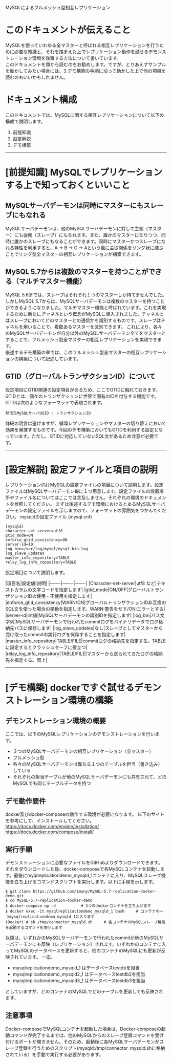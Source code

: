 MySQLによるフルメッシュ型相互レプリケーション

# このドキュメントが伝えること
MySQLを使っていわゆる全マスターと呼ばれる相互レプリケーションを行うために必要な知識と、それを踏まえた上でレプリケーション動作を試せるデモンストレーション環境を後置する方法について書いています。  
このドキュメントを頭から読むのをお勧めします。ですが、とりあえずサンプルを動かしてみたい場合には、3.デモ構築の手順に沿って動かした上で他の項目を読むのもいいかもしれません。

# ドキュメント構成
このドキュメントでは、MySQLに関する相互レプリケーションについて以下の構成で説明します。
1. 前提知識
2. 設定解説
3. デモ構築


----------------------------
# [前提知識] MySQLでレプリケーションする上で知っておくといいこと
## MySQLサーバデーモンは同時にマスターにもスレーブにもなれる
MySQLサーバデーモンは、他のMySQLサーバデーモンに対して主側（マスター）にも従側（スレーブ）にもなれます。また、誰かのマスターになりつつ、同時に誰かのスレーブにもなることができます。同時にマスターかつスレーブになれる特性を利用すると、A -> B -> C -> Aという風に主従関係をリング状に結ぶことでリング型全マスターの相互レプリケーションが構築できます。

## MySQL 5.7からは複数のマスターを持つことができる（マルチマスター機能）
MySQL 5.6までは、スレーブはそれぞれ１つのマスターしか持てませんでした。しかしMySQL 5.7からは、MySQLサーバデーモンは複数のマスターを持つことができるようになりました。マルチマスター機能と呼ばれています。これを実現するために新たに*チャネル*という概念がMySQLに導入されました。チャネルとはスレーブにおいてどのマスターとの通信かを識別するものです。スレーブはチャネルを用いることで、複数あるマスターを区別できます。
これにより、各々のMySQLサーバデーモンが自分以外のMySQLサーバデーモン全てをマスターとすることで、フルメッシュ型全マスターの相互レプリケーションを実現できます。  
後述するデモ構築の章では、このフルメッシュ型全マスターの相互レプリケーションの構築について記述しています。

## GTID（グローバルトランザクションID）について
設定項目にGTID関連の設定項目があるため、ここでGTIDに触れておきます。GTIDとは、個々のトランザクションに世界で固有のIDを付与する機能です。GTIDは次のようなフォーマットで表現されます。
```
発信元MySQLサーバUUID : トランザクションID
```
詳細の明言は避けますが、循環レプリケーションやマスターの切り替えにおいて効果を発揮するものです。今回のデモ構築においてもGTIDを利用する設定となっています。ただし、GTIDに対応していないSQL文があるため注意が必要です。


----------------------------
# [設定解説]  設定ファイルと項目の説明
レプリケーション向けMySQLの設定ファイルの項目について説明します。設定ファイルはMySQLサーバデーモン毎に１つ用意します。設定ファイルの設置場所やファイル名についてはここでは言及しません。それぞれの環境のドキュメントを参照してください。
まずは後述するデモ環境におけるとあるMySQLサーバデーモンの設定ファイルを示しますので、フォーマットの雰囲気をつかんでください。
mysqldの設定ファイル (mysql.cnf)
  ```
  [mysqld]
  character-set-server=utf8
  gtid_mode=ON
  enforce_gtid_consistency=ON
  server-id=10
  log_bin=/var/log/mysql/mysql-bin.log
  log_slave_updates
  master_info_repository=TABLE
  relay_log_info_repository=TABLE
  ```
  設定項目について説明します。

  |項目名|設定値|説明|
  |——-|——-|——-|
  |Character-set-server|utf8 など|テキストカラムの文字コードを指定します|
  |gtid_mode|ON/OFF|グローバルトランザクションIDの使用・不使用を指定します|
  |enforce_gtid_consistency|WARN/ON|グローバルトランザクションID非互換のSQL文を使った場合の挙動を指定します。WARN:警告をだす/ON:エラーとする|
  |server-id|int値|MySQLサーバデーモンの識別IDを指定します|
  |log_bin|パス文字列|MySQLサーバデーモンで行われたcommitログをバイナリデータでログ格納先パスに保存します|
  |log_slave_updates|なし|スレーブとしてマスターから受け取ったcommitの実行ログを保存することを指定します|
  |master_info_repository|TABLE/FILE|commitログの格納先を指定する。TABLEに設定するとクラッシュセーフに役立つ|
  |relay_log_info_repository|TABLE/FILE|マスターから送られてきたログの格納先を指定する。同上|



----------------------------
# [デモ構築] dockerですぐ試せるデモンストレーション環境の構築
## デモンストレーション環境の概要
  ここでは、以下のMySQLレプリケーションのデモンストレーションを行います。
  * ３つのMySQLサーバデーモンの相互レプリケーション（全マスター）
  * フルメッシュ型
  * 各々のMySQLサーバデーモンは異なる１つのテーブルを担当（書き込み）している
  * それぞれの担当テーブルが他のMySQLサーバデーモンにも共有されて、どのMySQLでも同じテーブルデータを持つ

## デモ動作要件
docker及びdocker-composeの動作する環境が必要になります。
以下のサイトを参考にして、インストールしてください。
https://docs.docker.com/engine/installation/
https://docs.docker.com/compose/install/

## 実行手順
デモンストレーションに必要なファイルをGitHubよりダウンロードできます。それをダウンロードした後、docker-composeで各MySQLコンテナを起動します。最後にmyqlreplicationdemo_mysqld_1コンテナに入り、MySQLスレーブ機能を立ち上げるコマンドスクリプトを実行します。以下に手順を示します。
```
$ git clone https://github.com/imony/MySQL-5.7-replication-docker-demo.git
$ cd MySQL-5.7-replication-docker-demo
$ docker-compose up -d           # 3つのdockerコンテナを立ち上げます
$ docker exec -it mysqlreplicationdemo_mysqld_1 bash     # コンテナの一つmysqlreplicationdemo_mysqld_1に入ります
(Docker) # sh /tmp/connector_mysqld.sh     # 各コンテナのMySQLスレーブ機能を起動するコマンドを実行します
```
以降は、いずれかのMySQLサーバデーモンで行われたcommitが他のMySQLサーバデーモンにも反映（レプリケーション）されます。いずれかのコンテナに入ってMySQLのデータベースを更新すると、他のコンテナのMySQLにも更新が反映されています。
一応、
* mysqlreplicationdemo_mysqld_1 はデータベースtestdbを担当
* mysqlreplicationdemo_mysqld2_1 はデータベースtestdb2を担当
* mysqlreplicationdemo_mysqld3_1 はデータベースtestdb3を担当  

としていますが、どのコンテナのMySQLでどのテーブルを更新しても反映されます。


## 注意事項
Docker-composeでMySQLコンテナを起動した場合は、Docker-composeの起動コマンドが完了するまでは、他のMySQLからのスレーブ登録コマンドを受け付けるポートが開きません。そのため、起動後に各MySQLサーバデーモンがスレーブ登録を行うためのスクリプト(mysqld:/tmp/connector_mysqld.shに格納されている）を手動で実行する必要があります。
